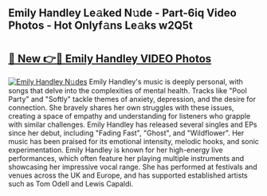 ## Emily Handley Le𝚊ked N𝚞de - Part-6iq Video Photos - Hot Onlyf𝚊ns Le𝚊ks w2Q5t

# <h2><a href="http://ac20628.deff.icu/?id=Emily+Handley">🔗 New 👉🔴 Emily Handley VIDEO Photos</a></h2>

[![Emily Handley N𝚞des](https://i.imgur.com/rIISA9y.gif)](http://ac20628.deff.icu/?id=Emily+Handley)
Emily Handley's music is deeply personal, with songs that delve into the complexities of mental health. Tracks like "Pool Party" and "Softly" tackle themes of anxiety, depression, and the desire for connection. She bravely shares her own struggles with these issues, creating a space of empathy and understanding for listeners who grapple with similar challenges. Emily Handley has released several singles and EPs since her debut, including "Fading Fast", "Ghost", and "Wildflower". Her music has been praised for its emotional intensity, melodic hooks, and sonic experimentation. Emily Handley is known for her high-energy live performances, which often feature her playing multiple instruments and showcasing her impressive vocal range. She has performed at festivals and venues across the UK and Europe, and has supported established artists such as Tom Odell and Lewis Capaldi.
